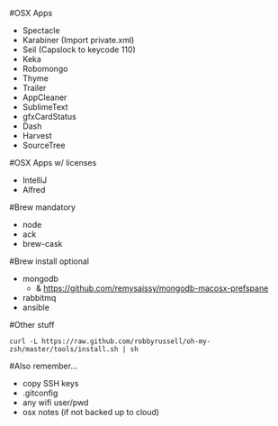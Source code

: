 #OSX Apps
- Spectacle
- Karabiner (Import private.xml)
- Seil (Capslock to keycode 110)
- Keka
- Robomongo
- Thyme
- Trailer
- AppCleaner
- SublimeText
- gfxCardStatus
- Dash
- Harvest
- SourceTree

#OSX Apps w/ licenses
- IntelliJ
- Alfred

#Brew mandatory
- node
- ack
- brew-cask

#Brew install optional
- mongodb
    - & https://github.com/remysaissy/mongodb-macosx-prefspane
- rabbitmq
- ansible

#Other stuff
```
curl -L https://raw.github.com/robbyrussell/oh-my-zsh/master/tools/install.sh | sh
```

#Also remember...
- copy SSH keys
- .gitconfig
- any wifi user/pwd
- osx notes (if not backed up to cloud)


